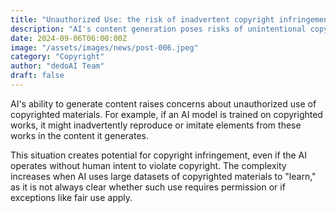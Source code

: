 ```yaml
---
title: "Unauthorized Use: the risk of inadvertent copyright infringement"
description: "AI's content generation poses risks of unintentional copyright infringement. If trained on copyrighted works, AI may replicate elements, raising concerns over the need for permission or applicability of fair use exceptions in these cases."
date: 2024-09-06T06:00:00Z
image: "/assets/images/news/post-006.jpeg"
category: "Copyright"
author: "dedoAI Team"
draft: false
---
```



AI's ability to generate content raises concerns about unauthorized use of copyrighted materials. For example, if an AI model is trained on copyrighted works, it might inadvertently reproduce or imitate elements from these works in the content it generates.

This situation creates potential for copyright infringement, even if the AI operates without human intent to violate copyright. The complexity increases when AI uses large datasets of copyrighted materials to "learn," as it is not always clear whether such use requires permission or if exceptions like fair use apply.
